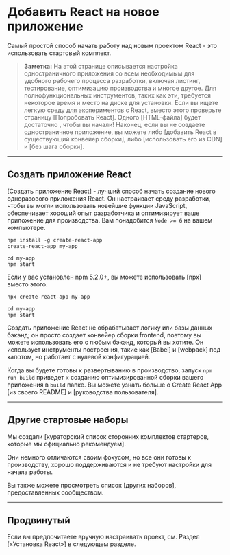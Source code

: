 # Добавить React на новое приложение

Самый простой способ начать работу над новым проектом React - это использовать стартовый комплект.

> **Заметка:**
> На этой странице описывается настройка одностраничного приложения со всем необходимым для удобного рабочего процесса разработки, включая листинг, тестирование, оптимизацию производства и многое другое. Для полнофункциональных инструментов, таких как эти, требуется некоторое время и место на диске для установки.
> Если вы ищете легкую среду для экспериментов с React, вместо этого проверьте страницу [Попробовать React]. Одного [HTML-файла] будет достаточно , чтобы вы начали!
>Наконец, если вы не создаете одностраничное приложение, вы можете либо [добавить React в существующий конвейер сборки], либо [использовать его из CDN] и [без шага сборки].

***

## Создать приложение React

[Создать приложение React] - лучший способ начать создание нового одноразового приложения React. Он настраивает среду разработки, чтобы вы могли использовать новейшие функции JavaScript, обеспечивает хороший опыт разработчика и оптимизирует ваше приложение для производства. Вам понадобится ```Node >= 6``` на вашем компьютере.

```
npm install -g create-react-app
create-react-app my-app

cd my-app
npm start
```

Если у вас установлен npm 5.2.0+, вы можете использовать [npx] вместо этого.

```
npx create-react-app my-app

cd my-app
npm start
```

Создать приложение React не обрабатывает логику или базы данных бэкэнд; он просто создает конвейер сборки frontend, поэтому вы можете использовать его с любым бэкэнд, который вы хотите. Он использует инструменты построения, такие как [Babel] и [webpack] под капотом, но работает с нулевой конфигурацией.

Когда вы будете готовы к развертыванию в производство, запуск ```npm run build``` приведет к созданию оптимизированной сборки вашего приложения в ```build``` папке. Вы можете узнать больше о Create React App [из своего README] и [руководства пользователя].

***

## Другие стартовые наборы

Мы создали [кураторский список сторонних комплектов стартеров, которые мы официально рекомендуем].

Они немного отличаются своим фокусом, но все они готовы к производству, хорошо поддерживаются и не требуют настройки для начала работы.

Вы также можете просмотреть список [других наборов], предоставленных сообществом.

***

## Продвинутый

Если вы предпочитаете вручную настраивать проект, см. Раздел [«Установка React»] в следующем разделе.